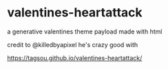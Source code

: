 # valentines-heartattack
a generative valentines theme payload made with html

credit to @killedbyapixel he's crazy good with 

https://tagsou.github.io/valentines-heartattack/


